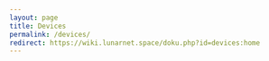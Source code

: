 ```yaml
---
layout: page
title: Devices
permalink: /devices/
redirect: https://wiki.lunarnet.space/doku.php?id=devices:home
---
```

